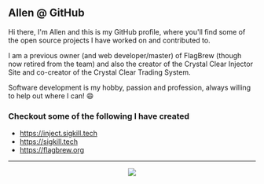 Allen @ GitHub
---

Hi there, I'm Allen and this is my GitHub profile, where you'll find some of the open source projects I have worked on and contributed to.

I am a previous owner (and web developer/master) of FlagBrew (though now retired from the team) and also the creator of the Crystal Clear Injector Site and co-creator of the Crystal Clear Trading System.

Software development is my hobby, passion and profession, always willing to help out where I can! 😄

### Checkout some of the following I have created
- https://inject.sigkill.tech
- https://sigkill.tech
- https://flagbrew.org

---
<p align="center">
  <img src="https://github-readme-stats.vercel.app/api?username=fm1337" />
</p>
